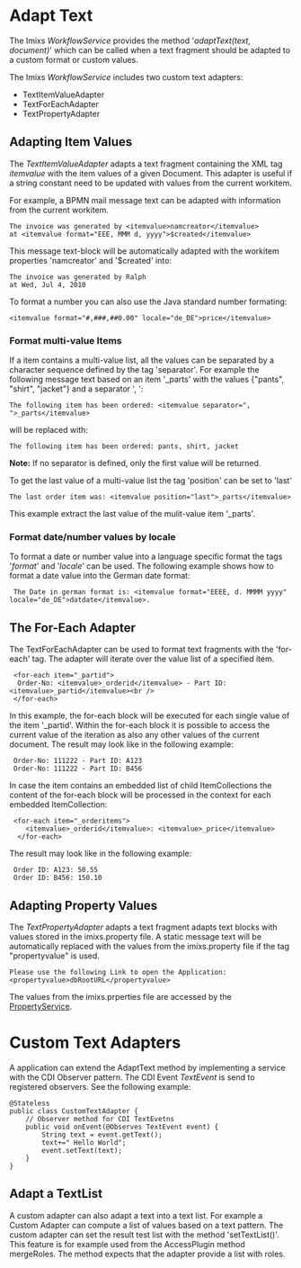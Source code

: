 # Adapt Text

The Imixs _WorkflowService_ provides the method '_adaptText(text, document)_' which can be called when a text fragment should be adapted to a custom format or custom values.

The Imixs _WorkflowService_ includes two custom text adapters:

 * TextItemValueAdapter 
 * TextForEachAdapter
 * TextPropertyAdapter
 

## Adapting Item Values
The _TextItemValueAdapter_ adapts a text fragment containing the XML tag _itemvalue_ with the item values of a given Document. This adapter is useful if a string constant need to be updated with values from the current workitem. 

For example, a BPMN mail message text can be adapted with information from the current workitem. 

	The invoice was generated by <itemvalue>namcreator</itemvalue> 
	at <itemvalue format="EEE, MMM d, yyyy">$created</itemvalue>
 
This message text-block will be automatically adapted with the workitem properties 'namcreator' and '$created' into:
 
	The invoice was generated by Ralph 
	at Wed, Jul 4, 2010

To format a number you can also use the Java standard number formating:

	<itemvalue format="#,###,##0.00" locale="de_DE">price</itemvalue>

 
### Format multi-value Items
If a item contains a multi-value list, all the values can be separated by a character sequence defined by the tag 'separator'. 
For example the following message text based on an item '_parts' with the values {"pants", "shirt", "jacket"} and a separator ', ': 
 
	The following item has been ordered: <itemvalue separator=", ">_parts</itemvalue>
 
will be replaced with:

	The following item has been ordered: pants, shirt, jacket
    
**Note:** If no separator is defined, only the first value will be returned. 

To get the last value of a multi-value list the tag 'position' can be set to 'last'

    The last order item was: <itemvalue position="last">_parts</itemvalue>

This example extract the last value of the mulit-value item  '_parts'. 

### Format date/number values by locale
To format a date or number value into a language specific format the tags '_format_' and '_locale_' can be used. The following example shows how to format a date value into the German date format:
 
	 The Date in german format is: <itemvalue format="EEEE, d. MMMM yyyy" locale="de_DE">datdate</itemvalue>.




## The For-Each Adapter

The TextForEachAdapter can be used to format text fragments with the 'for-each' tag. The adapter will iterate over the value list of a specified item.

	 <for-each item="_partid">
	  Order-No: <itemvalue>_orderid</itemvalue> - Part ID: <itemvalue>_partid</itemvalue><br />
	 </for-each>  
 
In this example, the for-each block will be executed for each single value of the item '_partid'. Within the for-each block it is possible to access the current value of the iteration as also any other values of the current document. The result may look like in the following example:
 
	 Order-No: 111222 - Part ID: A123
	 Order-No: 111222 - Part ID: B456
 
In case the item contains an embedded list of child ItemCollections the content of the for-each block will be processed in the context for each embedded ItemCollection:

	 <for-each item="_orderitems">
	    <itemvalue>_orderid</itemvalue>: <itemvalue>_price</itemvalue>
	  </for-each>  
 
The result may look like in the following example:
 
	 Order ID: A123: 50.55
	 Order ID: B456: 150.10
 


	
## Adapting Property Values
The _TextPropertyAdapter_ adapts a text fragment adapts text blocks with values stored in the imixs.property file.
A static message text will be automatically replaced with the values ​​from the imixs.property file if the tag "propertyvalue" is used.
 
    Please use the following Link to open the Application: 
    <propertyvalue>dbRootURL</propertyvalue>
 
The values from the imixs.prperties file are accessed by the [PropertyService](../propertyservice.html). 
 
 
# Custom Text Adapters

A application can extend the AdaptText method by implementing a service with the CDI Observer pattern. The CDI Event _TextEvent_ is send to registered observers. See the following example:


	@Stateless
	public class CustomTextAdapter {
		// Observer method for CDI TextEvetns
		public void onEvent(@Observes TextEvent event) {
			String text = event.getText();
			text+=" Hello World";
			event.setText(text);
		}
	}

## Adapt a TextList

A custom adapter can also adapt a text into a text list. For example a Custom Adapter can compute a list of values based on a text pattern. The custom adapter can set the result test list with the method 'setTextList()'. This feature is for example used from the AccessPlugin method mergeRoles. The method expects that the adapter provide a list with roles.
	